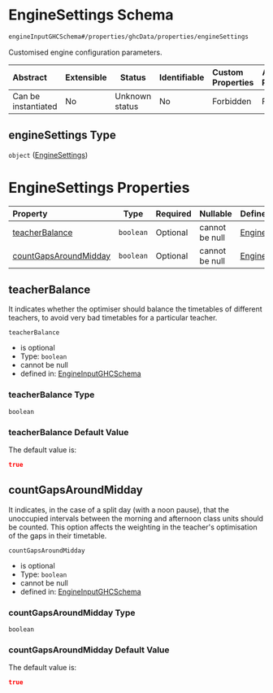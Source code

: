 # EngineSettings Schema

```txt
engineInputGHCSchema#/properties/ghcData/properties/engineSettings
```

Customised engine configuration parameters.


| Abstract            | Extensible | Status         | Identifiable | Custom Properties | Additional Properties | Access Restrictions | Defined In                                                         |
| :------------------ | ---------- | -------------- | ------------ | :---------------- | --------------------- | ------------------- | ------------------------------------------------------------------ |
| Can be instantiated | No         | Unknown status | No           | Forbidden         | Forbidden             | none                | [ghc.schema.json\*](../out/ghc.schema.json "open original schema") |

## engineSettings Type

`object` ([EngineSettings](ghc-properties-ghcdata-properties-enginesettings.md))

# EngineSettings Properties

| Property                                        | Type      | Required | Nullable       | Defined by                                                                                                                                                                                                         |
| :---------------------------------------------- | --------- | -------- | -------------- | :----------------------------------------------------------------------------------------------------------------------------------------------------------------------------------------------------------------- |
| [teacherBalance](#teacherbalance)               | `boolean` | Optional | cannot be null | [EngineInputGHCSchema](ghc-properties-ghcdata-properties-enginesettings-properties-teacherbalance.md "engineInputGHCSchema#/properties/ghcData/properties/engineSettings/properties/teacherBalance")               |
| [countGapsAroundMidday](#countgapsaroundmidday) | `boolean` | Optional | cannot be null | [EngineInputGHCSchema](ghc-properties-ghcdata-properties-enginesettings-properties-countgapsaroundmidday.md "engineInputGHCSchema#/properties/ghcData/properties/engineSettings/properties/countGapsAroundMidday") |

## teacherBalance

It indicates whether the optimiser should balance the timetables of different teachers, to avoid very bad timetables for a particular teacher.


`teacherBalance`

-   is optional
-   Type: `boolean`
-   cannot be null
-   defined in: [EngineInputGHCSchema](ghc-properties-ghcdata-properties-enginesettings-properties-teacherbalance.md "engineInputGHCSchema#/properties/ghcData/properties/engineSettings/properties/teacherBalance")

### teacherBalance Type

`boolean`

### teacherBalance Default Value

The default value is:

```json
true
```

## countGapsAroundMidday

It indicates, in the case of a split day (with a noon pause), that the unoccupied intervals between the morning and afternoon class units should be counted. This option affects the weighting in the teacher's optimisation of the gaps in their timetable.


`countGapsAroundMidday`

-   is optional
-   Type: `boolean`
-   cannot be null
-   defined in: [EngineInputGHCSchema](ghc-properties-ghcdata-properties-enginesettings-properties-countgapsaroundmidday.md "engineInputGHCSchema#/properties/ghcData/properties/engineSettings/properties/countGapsAroundMidday")

### countGapsAroundMidday Type

`boolean`

### countGapsAroundMidday Default Value

The default value is:

```json
true
```
